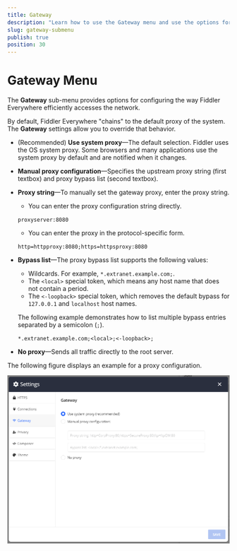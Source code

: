 ```yaml
---
title: Gateway 
description: "Learn how to use the Gateway menu and use the options for advanced proxy setup in the Fiddler Everywhere web-debugging HTTP-proxy client."
slug: gateway-submenu
publish: true
position: 30
---
```


# Gateway Menu

The __Gateway__ sub-menu provides options for configuring the way Fiddler Everywhere efficiently accesses the network.

By default, Fiddler Everywhere "chains" to the default proxy of the system. The **Gateway** settings allow you to override that behavior.

* (Recommended) **Use system proxy**&mdash;The default selection. Fiddler uses the OS system proxy. Some browsers and many applications use the system proxy by default and are notified when it changes.
* __Manual proxy configuration__&mdash;Specifies the upstream proxy string (first textbox) and proxy bypass list (second textbox).
* __Proxy string__&mdash;To manually set the gateway proxy, enter the proxy string.

    * You can enter the proxy configuration string directly.
     ```
     proxyserver:8080
     ```

    * You can enter the proxy in the protocol-specific form.
     ```
     http=httpproxy:8080;https=httpsproxy:8080
     ```

* __Bypass list__&mdash;The proxy bypass list supports the following values:

    - Wildcards. For example, `*.extranet.example.com;`.
    - The `<local>` special token, which means any host name that does not contain a period.
    - The `<-loopback>` special token, which removes the default bypass for `127.0.0.1` and `localhost` host names.

    The following example demonstrates how to list multiple bypass entries separated by a semicolon (`;`).
    ```
    *.extranet.example.com;<local>;<-loopback>;
    ```

* __No proxy__&mdash;Sends all traffic directly to the root server.

The following figure displays an example for a proxy configuration.

![Example manual proxy configuration](../../images/settings/settings-gateway.png)
